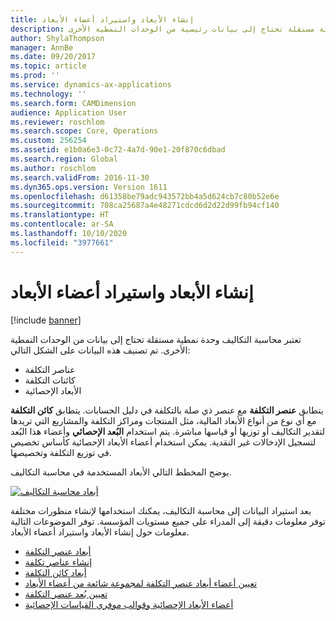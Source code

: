 ```yaml
---
title: إنشاء الأبعاد واستيراد أعضاء الأبعاد
description: تعتبر محاسبة التكاليف وحدة نمطية مستقلة تحتاج إلى بيانات رئيسية من الوحدات النمطية الأخرى.
author: ShylaThompson
manager: AnnBe
ms.date: 09/20/2017
ms.topic: article
ms.prod: ''
ms.service: dynamics-ax-applications
ms.technology: ''
ms.search.form: CAMDimension
audience: Application User
ms.reviewer: roschlom
ms.search.scope: Core, Operations
ms.custom: 256254
ms.assetid: e1b0a6e3-0c72-4a7d-90e1-20f870c6dbad
ms.search.region: Global
ms.author: roschlom
ms.search.validFrom: 2016-11-30
ms.dyn365.ops.version: Version 1611
ms.openlocfilehash: d61358be79adc943572bb4a5d624cb7c80b52e6e
ms.sourcegitcommit: 708ca25687a4e48271cdcd6d2d22d99fb94cf140
ms.translationtype: HT
ms.contentlocale: ar-SA
ms.lasthandoff: 10/10/2020
ms.locfileid: "3977661"
---
```

# <a name="create-dimensions-and-import-dimension-members"></a>إنشاء الأبعاد واستيراد أعضاء الأبعاد

[!include [banner](../includes/banner.md)]

تعتبر محاسبة التكاليف وحدة نمطية مستقلة تحتاج إلى بيانات من الوحدات النمطية الأخرى. تم تصنيف هذه البيانات على الشكل التالي:

-  عناصر التكلفة
-  كائنات التكلفة
-  الأبعاد الإحصائية

يتطابق **عنصر التكلفة** مع عنصر ذي صلة بالتكلفة في دليل الحسابات. يتطابق **كائن التكلفة** مع أي نوع من أنواع الأبعاد المالية، مثل المنتجات ومراكز التكلفة والمشاريع التي تريدها لتقدير التكاليف أو توزيها أو قياسها مباشرة. يتم استخدام **البُعد الإحصائي** وأعضاء هذا البُعد لتسجيل الإدخالات غير النقدية. يمكن استخدام أعضاء الأبعاد الإحصائية كأساس تخصيص في توزيع التكلفة وتخصيصها. 

يوضح المخطط التالي الأبعاد المستخدمة في محاسبة التكاليف.

[![أبعاد محاسبة التكاليف](./media/cost-eos-dimensions.png)](./media/cost-eos-dimensions.png)

بعد استيراد البيانات إلى محاسبة التكاليف، يمكنك استخدامها لإنشاء منظورات مختلفة توفر معلومات دقيقة إلى المدراء على جميع مستويات المؤسسة. توفر الموضوعات التالية معلومات حول إنشاء الأبعاد واستيراد أعضاء الأبعاد. 

-  [أبعاد عنصر التكلفة](cost-elements.md)
-  [إنشاء عناصر تكلفة](./tasks/create-cost-elements.md)
-  [أبعاد كائن التكلفة](cost-objects.md)
-  [تعيين أعضاء أبعاد عنصر التكلفة لمجموعة شائعة من أعضاء الأبعاد](map-cost-elements-dimension-members.md)
-  [تعيين بُعد عنصر التكلفة](./tasks/map-cost-element-dimension.md)
-  [أعضاء الأبعاد الإحصائية وقوالب موفري القياسات الإحصائية​](statistical-measure-provider-template.md)






